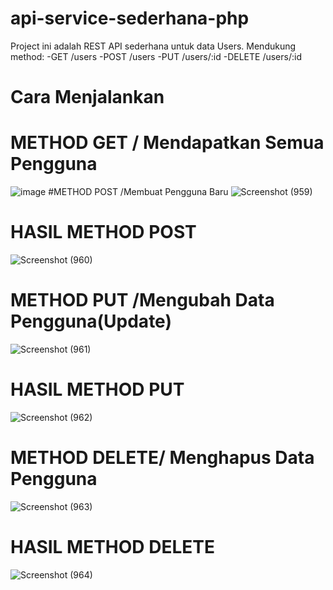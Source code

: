 # api-service-sederhana-php

Project ini adalah REST API sederhana untuk data Users. Mendukung method:
-GET /users
-POST /users
-PUT /users/:id
-DELETE /users/:id

# Cara Menjalankan
# METHOD GET / Mendapatkan Semua Pengguna
![image](https://github.com/user-attachments/assets/48df4ed5-3710-4bf8-8976-eb8105886450)
#METHOD POST /Membuat Pengguna Baru
![Screenshot (959)](https://github.com/user-attachments/assets/a6850502-8811-4ef4-b5bc-06eef0b710d2)
# HASIL METHOD POST
![Screenshot (960)](https://github.com/user-attachments/assets/1ed00f02-c0db-4898-b51a-507a37d004d8)
# METHOD PUT /Mengubah Data Pengguna(Update)
![Screenshot (961)](https://github.com/user-attachments/assets/3757dde8-c569-4e32-8fb7-65e6ee65991e)
# HASIL METHOD PUT
![Screenshot (962)](https://github.com/user-attachments/assets/99e962a1-0c19-4bc1-b3be-061c44dca2ab)
# METHOD DELETE/ Menghapus Data Pengguna
![Screenshot (963)](https://github.com/user-attachments/assets/84523afb-094f-4046-aa4c-e766bdd0dfd5)
# HASIL METHOD DELETE
![Screenshot (964)](https://github.com/user-attachments/assets/11cada55-f3ee-498c-90ba-d1be79bcb7e4)
# 








